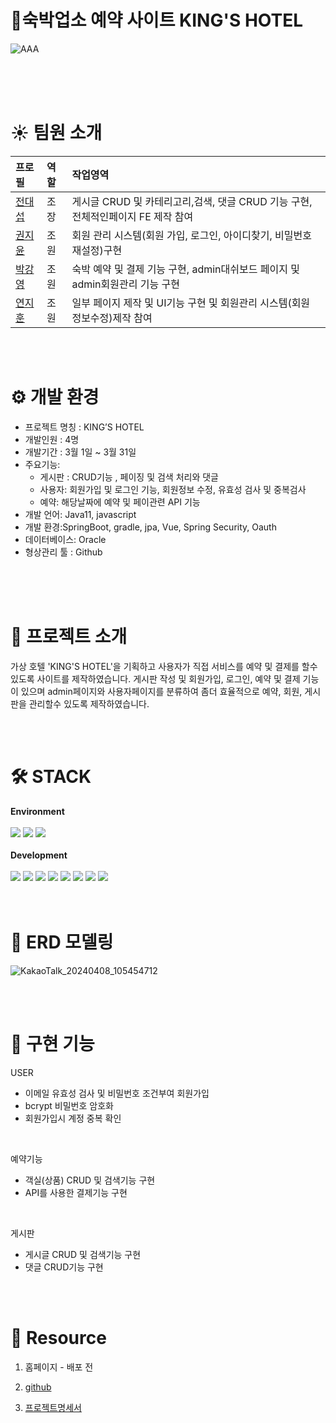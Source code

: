 
# 🏨숙박업소 예약 사이트 KING'S HOTEL
![AAA](https://github.com/miyou22/rehotel/assets/87642297/8fa78976-fa22-46c8-9a59-e2f0dced65c0)

<br/>
<br/>
<br/>

# ☀️ 팀원 소개
<div align="center">
  
|프로필|역할|작업영역|
|:---|:---|:---|
|[전대섭](https://github.com/miyou22) |조장|게시글 CRUD 및 카테리고리,검색, 댓글 CRUD 기능 구현, 전체적인페이지 FE 제작 참여|
|[권지윤](https://github.com/macaron13) |조원|회원 관리 시스템(회원 가입, 로그인, 아이디찾기, 비밀번호 재설정)구현|
|[박강영](https://github.com/qkrrkddud) |조원|숙박 예약 및 결제 기능 구현, admin대쉬보드 페이지 및 admin회원관리 기능 구현|
|[연지훈](https://github.com/jihun9397) |조원|일부 페이지 제작 및 UI기능 구현 및 회원관리 시스템(회원 정보수정)제작 참여|

</div>

<br/>
<br/>

# ⚙ 개발 환경

- 프로젝트 명칭 : KING’S HOTEL
- 개발인원 : 4명
- 개발기간 : 3월 1일 ~ 3월 31일
- 주요기능:
    - 게시판 : CRUD기능 , 페이징 및 검색 처리와 댓글
    - 사용자: 회원가입 및 로그인 기능, 회원정보 수정, 유효성 검사 및 중복검사
    - 예약: 해당날짜에 예약 및 페이관련 API 기능
- 개발 언어: Java11, javascript
- 개발 환경:SpringBoot, gradle, jpa, Vue, Spring Security, Oauth
- 데이터베이스: Oracle
- 형상관리 툴 : Github
<br/>
<br/>
<br/>

# 📌 프로젝트 소개

가상 호텔 'KING'S HOTEL'을 기획하고 사용자가 직접 서비스를 예약 및 결제를 할수 있도록 사이트를 제작하였습니다. 게시판 작성 및 회원가입, 로그인, 예약 및 결제 기능이 있으며 admin페이지와 사용자페이지를 분류하여 좀더 효율적으로 예약, 회원, 게시판을 관리할수 있도록 제작하였습니다.
<br/>

  
<br/>
<br/>

# 🛠 STACK
**Environment**
<br/><br/>
<img src="https://img.shields.io/badge/visualstudiocode-007ACC?style=for-the-badge&logo=visualstudiocode&logoColor=white">
<img src="https://img.shields.io/badge/github-181717?style=for-the-badge&logo=github&logoColor=white">
<img src="https://img.shields.io/badge/intellijidea-000000?style=for-the-badge&logo=intellijidea&logoColor=white">
<br/>
<br/>
**Development**
<br/>
<br/>
<img src="https://img.shields.io/badge/html5-E34F26?style=for-the-badge&logo=html5&logoColor=white"> 
<img src="https://img.shields.io/badge/css-1572B6?style=for-the-badge&logo=css3&logoColor=white"> 
<img src="https://img.shields.io/badge/W3css-04AA6D?style=for-the-badge&logo=W3Schools&logoColor=white"> 
<img src="https://img.shields.io/badge/javascript-F7DF1E?style=for-the-badge&logo=javascript&logoColor=black"> 
<img src="https://img.shields.io/badge/vue.js-4FC08D?style=for-the-badge&logo=vue.js&logoColor=white"> 
<img src="https://img.shields.io/badge/oracle-F80000?style=for-the-badge&logo=oracle&logoColor=white">
<img src="https://img.shields.io/badge/java-007396?style=for-the-badge&logo=java&logoColor=white"> 
<img src="https://img.shields.io/badge/spring-6DB33F?style=for-the-badge&logo=spring&logoColor=white"> 
<br/>
<br/>
<br/>
# 📙 ERD 모델링
![KakaoTalk_20240408_105454712](https://github.com/miyou22/rehotel/assets/87642297/0673c38a-39d2-455e-86ed-29b112650bd9)

<br/>
<br/>

# 💾 구현 기능
 USER
- 이메일 유효성 검사 및 비밀번호 조건부여 회원가입
- bcrypt 비밀번호 암호화
- 회원가입시 계정 중복 확인
  
<br/>

 예약기능
- 객실(상품) CRUD 및 검색기능 구현
- API를 사용한 결제기능 구현
  
<br/>

게시판
- 게시글 CRUD 및 검색기능 구현
- 댓글 CRUD기능 구현
<br/>
<br/>

# 👻 Resource
1. 홈페이지 - 배포 전
   

2. [github](https://github.com/miyou22/rehotel)


3. [프로젝트명세서](https://www.notion.so/561141f0dbf04c4f9fee40df4fa76cfe?pvs=4)



